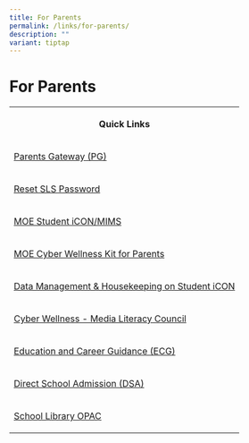 ```yaml
---
title: For Parents
permalink: /links/for-parents/
description: ""
variant: tiptap
---
```

<h1><strong>For Parents</strong></h1>
<table style="minWidth: 25px">
<colgroup>
<col>
</colgroup>
<tbody>
<tr>
<th rowspan="1" colspan="1">
<p>Quick Links</p>
</th>
</tr>
<tr>
<td rowspan="1" colspan="1">
<p><a href="https://pg.moe.edu.sg/" rel="noopener noreferrer nofollow" target="_blank">Parents Gateway (PG)</a>
</p>
</td>
</tr>
<tr>
<td rowspan="1" colspan="1">
<p><a href="https://sites.google.com/moe.edu.sg/alps/home" rel="noopener noreferrer nofollow" target="_blank">Reset SLS Password</a>
</p>
</td>
</tr>
<tr>
<td rowspan="1" colspan="1">
<p><a href="/files/ALPS%20FAQs%20on%20Student%20iCON%20updated%20March%202023%20.pdf" rel="noopener noreferrer nofollow" target="_blank">MOE Student iCON/MIMS</a>
</p>
</td>
</tr>
<tr>
<td rowspan="1" colspan="1">
<p><a href="/files/cyber-wellness-for-your-child.pdf" rel="noopener noreferrer nofollow" target="_blank">MOE Cyber Wellness Kit for Parents</a>
</p>
</td>
</tr>
<tr>
<td rowspan="1" colspan="1">
<p><a href="/files/For_Primary_School_Student__Data_Management_Electronic_Poster_for_Student_iCON.pdf" rel="noopener noreferrer nofollow" target="_blank">Data Management &amp; Housekeeping on Student iCON</a>
</p>
</td>
</tr>
<tr>
<td rowspan="1" colspan="1">
<p><a href="https://www.digitalforlife.gov.sg/Learn/Resources/All-Resources?profile=profile0&amp;topic=all&amp;type=all&amp;page=1" rel="noopener noreferrer nofollow" target="_blank">Cyber Wellness - Media Literacy Council</a>
</p>
</td>
</tr>
<tr>
<td rowspan="1" colspan="1">
<p><a href="https://www.myskillsfuture.gov.sg/content/student/en/primary.html" rel="noopener noreferrer nofollow" target="_blank">Education and Career Guidance (ECG)</a>
</p>
</td>
</tr>
<tr>
<td rowspan="1" colspan="1">
<p><a href="https://www.moe.gov.sg/secondary/dsa" rel="noopener noreferrer nofollow" target="_blank">Direct School Admission (DSA)</a>
</p>
</td>
</tr>
<tr>
<td rowspan="1" colspan="1">
<p><a href="https://schoolibrary.moe.edu.sg/alexandrapri/cgi-bin/spydus.exe/MSGTRN/WPAC/HOME" rel="noopener noreferrer nofollow" target="_blank">School Library OPAC</a>
</p>
</td>
</tr>
</tbody>
</table>
<p></p>
